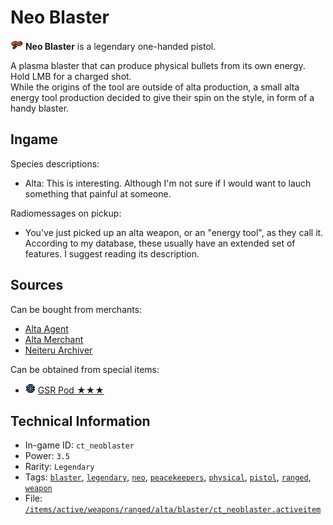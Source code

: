 # Neo Blaster

<img src="https://raw.githubusercontent.com/Ceterai/Enternia/main/items/active/weapons/ranged/alta/blaster/ct_neoblaster.png" alt="Neo Blaster icon" loading="lazy" height="16px" width="auto" /> **Neo Blaster** is a legendary one-handed pistol.

A plasma blaster that can produce physical bullets from its own energy. Hold LMB for a charged shot.  
While the origins of the tool are outside of alta production, a small alta energy tool production decided to give their spin on the style, in form of a handy blaster.

## Ingame

Species descriptions:

- Alta: This is interesting. Although I'm not sure if I would want to lauch something that painful at someone.

Radiomessages on pickup:

- You've just picked up an alta weapon, or an "energy tool", as they call it. According to my database, these usually have an extended set of features. I suggest reading its description.

## Sources

Can be bought from merchants:

- [Alta Agent](https://ceterai.github.io/MyEnternia/Wiki/AltaAgent)
- [Alta Merchant](https://ceterai.github.io/MyEnternia/Wiki/AltaMerchant)
- [Neiteru Archiver](https://ceterai.github.io/MyEnternia/Wiki/NeiteruArchiver)

Can be obtained from special items:

- <img src="https://raw.githubusercontent.com/Ceterai/Enternia/main/items/active/alta/loot/other/gsr.png" alt="GSR Pod ★★★ icon" loading="lazy" height="16px" width="auto" /> [GSR Pod ★★★](https://ceterai.github.io/MyEnternia/Wiki/GSRPod)

## Technical Information

- In-game ID: `ct_neoblaster`
- Power: `3.5`
- Rarity: `Legendary`
- Tags: [`blaster`](https://ceterai.github.io/MyEnternia/Wiki/Tags/Blaster), [`legendary`](https://ceterai.github.io/MyEnternia/Wiki/Tags/Legendary), [`neo`](https://ceterai.github.io/MyEnternia/Wiki/Tags/Neo), [`peacekeepers`](https://ceterai.github.io/MyEnternia/Wiki/Tags/Peacekeepers), [`physical`](https://ceterai.github.io/MyEnternia/Wiki/Tags/Physical), [`pistol`](https://ceterai.github.io/MyEnternia/Wiki/Tags/Pistol), [`ranged`](https://ceterai.github.io/MyEnternia/Wiki/Tags/Ranged), [`weapon`](https://ceterai.github.io/MyEnternia/Wiki/Tags/Weapon)
- File: [`/items/active/weapons/ranged/alta/blaster/ct_neoblaster.activeitem`](https://github.com/Ceterai/Enternia/blob/main/items/active/weapons/ranged/alta/blaster/ct_neoblaster.activeitem)
